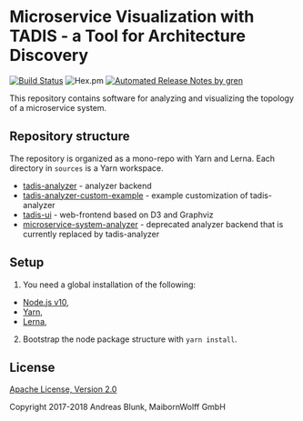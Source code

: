 # Microservice Visualization with TADIS - a Tool for Architecture Discovery

[![Build Status](https://travis-ci.org/MaibornWolff/microservice-visualization.svg?branch=master)](https://travis-ci.org/MaibornWolff/microservice-visualization) 
![Hex.pm](https://img.shields.io/hexpm/l/plug.svg)
[![Automated Release Notes by gren](https://img.shields.io/badge/%F0%9F%A4%96-release%20notes-00B2EE.svg)](https://github-tools.github.io/github-release-notes/)

This repository contains software for analyzing and visualizing the topology of a microservice system.

## Repository structure

The repository is organized as a mono-repo with Yarn and Lerna. Each directory in `sources` is a Yarn workspace.

- [tadis-analyzer](sources/tadis-analyzer) - analyzer backend
- [tadis-analyzer-custom-example](sources/tadis-analyzer-custom-example) - example customization of tadis-analyzer
- [tadis-ui](sources/tadis-ui) - web-frontend based on D3 and Graphviz
- [microservice-system-analyzer](sources/microservice-system-analyzer) - deprecated analyzer backend that is currently replaced by tadis-analyzer

## Setup

1. You need a global installation of the following:
  - [Node.js v10](https://nodejs.org),
  - [Yarn](https://yarnpkg.com),
  - [Lerna](https://github.com/lerna/lerna),
2. Bootstrap the node package structure with `yarn install`.

## License

[Apache License, Version 2.0](LICENSE)

Copyright 2017-2018 Andreas Blunk, MaibornWolff GmbH